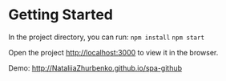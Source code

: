 # Getting Started

In the project directory, you can run:
`npm install`
`npm start`

Open the project [http://localhost:3000](http://localhost:3000) to view it in the browser.

Demo: http://NataliiaZhurbenko.github.io/spa-github